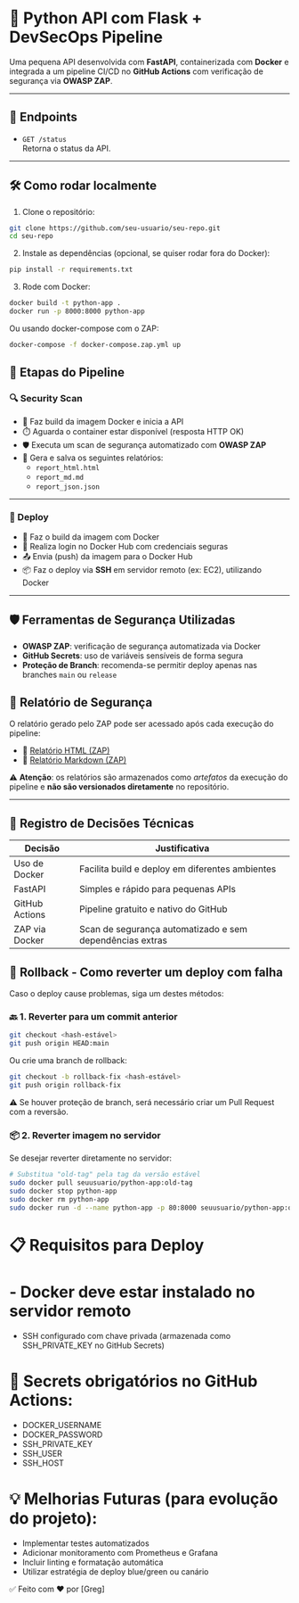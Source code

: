 # 🐍 Python API com Flask + DevSecOps Pipeline

Uma pequena API desenvolvida com **FastAPI**, containerizada com **Docker** e integrada a um pipeline CI/CD no **GitHub Actions** com verificação de segurança via **OWASP ZAP**.

---

## 🚀 Endpoints

- `GET /status`  
  Retorna o status da API.

---

## 🛠️ Como rodar localmente

1. Clone o repositório:

```bash
git clone https://github.com/seu-usuario/seu-repo.git
cd seu-repo
```

2. Instale as dependências (opcional, se quiser rodar fora do Docker):
```bash
pip install -r requirements.txt
```

3. Rode com Docker:
```bash
docker build -t python-app .
docker run -p 8000:8000 python-app
```
Ou usando docker-compose com o ZAP:
```bash
docker-compose -f docker-compose.zap.yml up
```

## 🔁 Etapas do Pipeline

### 🔍 Security Scan

- 🐳 Faz build da imagem Docker e inicia a API
- ⏱️ Aguarda o container estar disponível (resposta HTTP OK)
- 🛡️ Executa um scan de segurança automatizado com **OWASP ZAP**
- 📄 Gera e salva os seguintes relatórios:
  - `report_html.html`
  - `report_md.md`
  - `report_json.json`

---

### 🚀 Deploy

- 🐳 Faz o build da imagem com Docker
- 🔐 Realiza login no Docker Hub com credenciais seguras
- 📤 Envia (push) da imagem para o Docker Hub
- 📦 Faz o deploy via **SSH** em servidor remoto (ex: EC2), utilizando Docker

---

## 🛡️ Ferramentas de Segurança Utilizadas

- **OWASP ZAP**: verificação de segurança automatizada via Docker
- **GitHub Secrets**: uso de variáveis sensíveis de forma segura
- **Proteção de Branch**: recomenda-se permitir deploy apenas nas branches `main` ou `release`


## 📄 Relatório de Segurança

O relatório gerado pelo ZAP pode ser acessado após cada execução do pipeline:

- 🔗 [Relatório HTML (ZAP)](./zap-report/report_html.html)
- 📄 [Relatório Markdown (ZAP)](./zap-report/report_md.md)

⚠️ **Atenção**: os relatórios são armazenados como *artefatos* da execução do pipeline e **não são versionados diretamente** no repositório.

---

## 🧠 Registro de Decisões Técnicas

| Decisão            | Justificativa                                                        |
|--------------------|----------------------------------------------------------------------|
| Uso de Docker      | Facilita build e deploy em diferentes ambientes                      |
| FastAPI            | Simples e rápido para pequenas APIs                                  |
| GitHub Actions     | Pipeline gratuito e nativo do GitHub                                 |
| ZAP via Docker     | Scan de segurança automatizado e sem dependências extras             |

## 🔁 Rollback - Como reverter um deploy com falha
Caso o deploy cause problemas, siga um destes métodos:

### 🔙 1. Reverter para um commit anterior
```bash
git checkout <hash-estável>
git push origin HEAD:main
```
Ou crie uma branch de rollback:
```bash
git checkout -b rollback-fix <hash-estável>
git push origin rollback-fix
```
⚠️ Se houver proteção de branch, será necessário criar um Pull Request com a reversão.


### 📦 2. Reverter imagem no servidor
Se desejar reverter diretamente no servidor:
```bash
# Substitua "old-tag" pela tag da versão estável
sudo docker pull seuusuario/python-app:old-tag
sudo docker stop python-app
sudo docker rm python-app
sudo docker run -d --name python-app -p 80:8000 seuusuario/python-app:old-tag
```

# 📋 Requisitos para Deploy

# - Docker deve estar instalado no servidor remoto
  - SSH configurado com chave privada (armazenada como SSH_PRIVATE_KEY no GitHub Secrets)

# 🔐 Secrets obrigatórios no GitHub Actions:
  - DOCKER_USERNAME
  - DOCKER_PASSWORD
  - SSH_PRIVATE_KEY
  - SSH_USER
  - SSH_HOST

# 💡 Melhorias Futuras (para evolução do projeto):
  - Implementar testes automatizados
  - Adicionar monitoramento com Prometheus e Grafana
  - Incluir linting e formatação automática
  - Utilizar estratégia de deploy blue/green ou canário

✅ Feito com ❤️ por [Greg]
